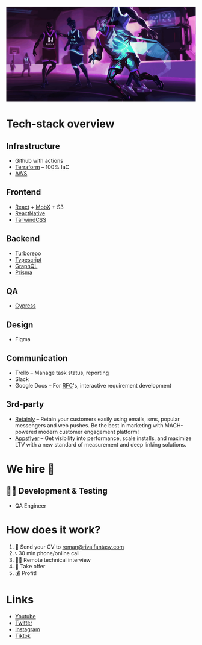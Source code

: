 ![RIVAL](https://raw.githubusercontent.com/rivalfantasy/.github/main/profile/main-section-fourth-slide.webp? "RivalFantasy")

# Tech-stack overview
## Infrastructure
- Github with actions
- [Terraform](https://www.terraform.io/) – 100% IaC
- [AWS](https://aws.amazon.com/)
## Frontend
- [React](https://react.dev/) + [MobX](https://mobx.js.org/README.html) + S3
- [ReactNative](https://reactnative.dev/)
- [TailwindCSS](https://tailwindcss.com/)
## Backend
- [Turborepo](https://github.com/vercel/turbo)
- [Typescript](https://www.typescriptlang.org/)
- [GraphQL](https://graphql.org/)
- [Prisma](https://www.prisma.io/)
## QA
- [Cypress](https://www.cypress.io/)
## Design
- Figma
## Communication
- Trello – Manage task status, reporting
- Slack
- Google Docs – For [RFC](https://www.ietf.org/standards/rfcs/)'s, interactive requirement development
## 3rd-party
- [Retainly](https://retainly.app/) – Retain your customers easily using emails, sms, popular messengers and web pushes. Be the best in marketing with MACH-powered modern customer engagement platform!
- [Appsflyer](https://www.appsflyer.com/) – Get visibility into performance, scale installs, and maximize LTV with a new standard of measurement and deep linking solutions.

# We hire 🦄

## 🧑‍💻 Development & Testing
- QA Engineer

# How does it work?
1. 📩 Send your CV to roman@rivalfantasy.com
2. 📞 30 min phone/online call
3. 👨‍💻 Remote technical interview
4. 📝 Take offer
5. 💰 Profit!

# Links
* [Youtube](https://www.youtube.com/channel/UCHhzu5p4jeaXUwnXovMC5Mg)
* [Twitter](https://twitter.com/rivalfantasy)
* [Instagram](https://instagram.com/rivalfantasy)
* [Tiktok](https://www.tiktok.com/@rivalfantasy)
